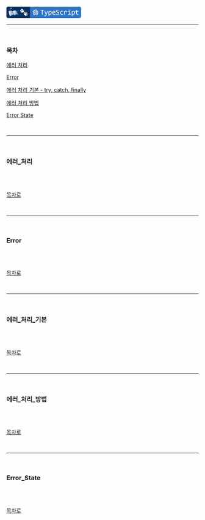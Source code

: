 <br />

<a href="https://github.com/seol-yu/TIL/tree/master/TypeScript/TS_OOP" target="_blank"><img src="https://github.com/seol-yu/TIL/blob/master/images/typescript-badge-logo.png?raw=true" height=30 /></a>
<br />

---

<br />

### 목차

[에러 처리](#에러_처리)

[Error](#Error)

[에러 처리 기본 - try, catch, finally](#에러_처리_기본)

[에러 처리 방법](#에러_처리_방법)

[Error State](#Error_State)

<br />

---

<br />

### 에러_처리

<br />



<br />

[목차로](#목차)

<br />

---

<br />

### Error

<br />



<br />

[목차로](#목차)

<br />

---

<br />

### 에러_처리_기본

<br />



<br />

[목차로](#목차)

<br />

---

<br />

### 에러_처리_방법

<br />



<br />

[목차로](#목차)

<br />

---

<br />

### Error_State

<br />



<br />

[목차로](#목차)

<br />
